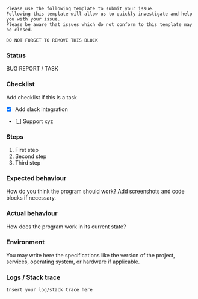 ```
Please use the following template to submit your issue. 
Following this template will allow us to quickly investigate and help you with your issue. 
Please be aware that issues which do not conform to this template may be closed. 

DO NOT FORGET TO REMOVE THIS BLOCK
```

### Status

BUG REPORT / TASK

### Checklist

Add checklist if this is a task

- [x] Add slack integration
- [_] Support xyz 

### Steps

1. First step
2. Second step
3. Third step

### Expected behaviour

How do you think the program should work? Add screenshots and code blocks if necessary.

### Actual behaviour

How does the program work in its current state?

### Environment

You may write here the specifications like the version of the project, services, operating system, or hardware if applicable.

### Logs / Stack trace

```
Insert your log/stack trace here
```

